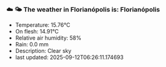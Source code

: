 ### ☁️ 🌤️  The weather in Florianópolis is: Florianópolis

- Temperature: 15.76°C
- On flesh: 14.91°C
- Relative air humidity: 58%
- Rain: 0.0 mm
- Description: Clear sky
- last updated: 2025-09-12T06:26:11.174693
